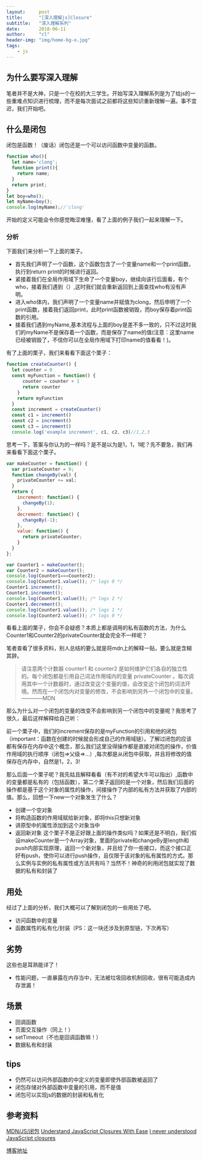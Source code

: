 ```yaml
---
layout:     post
title:      "[深入理解js]Closure"
subtitle:   "深入理解系列"
date:       2018-06-11
author:     "cl"
header-img: "img/home-bg-o.jpg"
tags:
    - js
---
```


## 为什么要写深入理解
笔者并不是大神，只是一个在校的大三学生。开始写深入理解系列是为了给js的一些重难点知识进行梳理，而不是每次面试之前都将这些知识重新理解一遍。事不宜迟，我们开始吧。

## 什么是闭包
闭包是函数！（废话）闭包还是一个可以访问函数中变量的函数。
```js
function who(){
  let name='clong';
  function print(){
    return name;
  }
  return print;
}
let boy=who();
let myName=boy();
console.log(myName);//'clong'
```
开始的定义可能会令你感觉晦涩难懂，看了上面的例子我们一起来理解一下。

### 分析
下面我们来分析一下上面的栗子。

- 首先我们声明了一个函数，这个函数包含了一个变量name和一个print函数，执行到return print的时候进行返回。
- 紧接着我们在全局作用域下生命了一个变量boy，继续向该行后面看，有个who，接着我们遇到（）,这时我们就会重新返回到上面查找who有没有声明。
- 进入who体内，我们声明了一个变量name并赋值为clong，然后申明了一个print函数，接着我们返回print，此时print函数被销毁，而boy保存着print函数的引用。
- 接着我们遇到myName,基本流程与上面的boy是差不多一致的，只不过这时我们的myName不是保存着一个函数，而是保存了name的值(注意：这里name已经被销毁了，不信你可以在全局作用域下打印name的值看看！)。

有了上面的栗子，我们来看看下面这个栗子：

```js
function createCounter() {
  let counter = 0
  const myFunction = function() {
      counter = counter + 1
      return counter
    }
    return myFunction
  }
  const increment = createCounter()
  const c1 = increment()
  const c2 = increment()
  const c3 = increment()
  console.log('example increment', c1, c2, c3)//1,2,3
```
思考一下，答案与你认为的一样吗？是不是以为是1，1，1呢？先不要急，我们再来看看下面这个栗子。

```js
var makeCounter = function() {
  var privateCounter = 0;
  function changeBy(val) {
    privateCounter += val;
  }
  return {
    increment: function() {
      changeBy(1);
    },
    decrement: function() {
      changeBy(-1);
    },
    value: function() {
      return privateCounter;
    }
  }  
};

var Counter1 = makeCounter();
var Counter2 = makeCounter();
console.log(Counter1===Counter2);
console.log(Counter1.value()); /* logs 0 */
Counter1.increment();
Counter1.increment();
console.log(Counter1.value()); /* logs 2 */
Counter1.decrement();
console.log(Counter1.value()); /* logs 1 */
console.log(Counter2.value()); /* logs 0 */
```

看看上面的栗子，你会不会疑惑？本质上都是调用的私有函数的方法，为什么Counter1和Counter2的privateCounter就会完全不一样呢？

笔者查看了很多资料，别人总结的要么就是将mdn上的解释一贴，要么就是含糊其辞。

> 请注意两个计数器 counter1 和 counter2 是如何维护它们各自的独立性的。每个闭包都是引用自己词法作用域内的变量 privateCounter 。每次调用其中一个计数器时，通过改变这个变量的值，会改变这个闭包的词法环境。然而在一个闭包内对变量的修改，不会影响到另外一个闭包中的变量。————MDN

那么为什么对一个闭包的变量的改变不会影响到另一个闭包中的变量呢？我思考了很久，最后这样解释给自己听：

前一个栗子中，我们的increment保存的是myFunction的引用和他的闭包（important：函数在创建的时候就会形成自己的作用域链）。了解过闭包的应该都有保存在内存中这个概念，那么我们这里没得操作都是直接对闭包的操作，价值作用域的执行顺序（闭包=>父级=>...）,每次都是从闭包中获取，并且将修改的值保存在内存中，自然是1，2，3!

那么后面一个栗子呢？我先姑且解释看看（有不对的希望大牛可以指出）,函数中的变量都是私有的（包括函数），第二个栗子返回的是一个对象，然后我们后面的操作都是基于这个对象的属性的操作，间接操作了内部的私有方法并获取了内部的值。那么，回想一下new一个对象发生了什么？
- 创建一个空对象
- 将构造函数的作用域赋给新对象，即将this只想新对象
- 讲原型中的属性添加到这个对象当中
- 返回新对象
这个栗子不是正好跟上面的操作类似吗？如果还是不明白，我们假设makeCounter是一个Array对象，里面的private和changeBy是length和push内部实现原理，返回一个新对象，并且给了你一些接口，而这个接口正好有push，使你可以进行push操作，且仅限于该对象的私有属性的方式。那么实例与实例的私有属性或方法共有吗？当然不！神奇的利用闭包就实现了数据的私有和封装了

## 用处
经过了上面的分析，我们大概可以了解到闭包的一些用处了吧。
- 访问函数中的变量
- 函数属性的私有化/封装（PS：这一块还涉及到原型链，下次再写）

## 劣势
这些也是耳熟能详了！
- 性能问题，一直暴露在内存当中，无法被垃圾回收机制回收，很有可能造成内存泄漏！

## 场景
- 回调函数
- 页面交互操作（同上！）
- setTimeout（不也是回调函数嘛！）
- 数据私有和封装
## tips
- 仍然可以访问外部函数的中定义的变量即使外部函数被返回了
- 闭包存储对外部函数中变量的引用，而不是值
- 闭包可以实现js的数据的封装和私有化
## 参考资料
[MDN/JS/闭包](https://developer.mozilla.org/zh-CN/docs/Web/JavaScript/Closures)
[Understand JavaScript Closures With Ease](http://javascriptissexy.com/understand-javascript-closures-with-ease/)
[I never understood JavaScript closures](https://medium.com/dailyjs/i-never-understood-javascript-closures-9663703368e8)



[博客地址](https://jackie1210.github.io)

